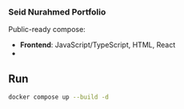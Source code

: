### Seid Nurahmed Portfolio 

Public-ready compose:
- **Frontend**: JavaScript/TypeScript, HTML, React
- 

## Run
```bash
docker compose up --build -d
